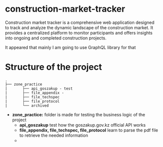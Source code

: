 # construction-market-tracker
Construction market tracker  is a comprehensive web application designed to track and analyze the dynamic landscape of the construction market. It provides a centralized platform to monitor participants and offers insights into ongoing and completed construction projects.

It appeared that mainly I am going to use GraphQL library for that

Structure of the project
========================
    .
    ├── zone_practice
    |       ├── api_goszakup - test 
    |       ├── file_appendix - 
    |       ├── file_techspec 
    |       ├── file_protocol
    |       └── archived  

- <b>zone_practice:</b> folder is made for testing the business logic of the project
  - <b>api_goszakup</b> test how the goszakup.gov.kz official API works
  - <b>file_appendix, file_techspec, file_protocol</b> learn to parse the pdf file to retrieve the needed information
  -  


